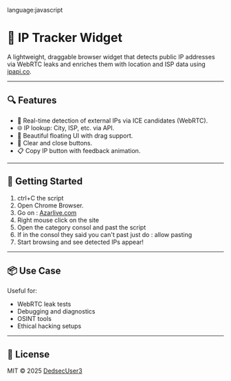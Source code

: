 language:javascript

# 📡 IP Tracker Widget

A lightweight, draggable browser widget that detects public IP addresses via WebRTC leaks and enriches them with location and ISP data using [ipapi.co](https://ipapi.co/).

---

## 🔍 Features

- 🔧 Real-time detection of external IPs via ICE candidates (WebRTC).
- 🌐 IP lookup: City, ISP, etc. via API.
- 🧱 Beautiful floating UI with drag support.
- 🧹 Clear and close buttons.
- 📋 Copy IP button with feedback animation.

---

## 🚀 Getting Started

1. ctrl+C the script
2. Open Chrome Browser.
3. Go on : [Azarlive.com](https://azarlive.com) 
4. Right mouse click on the site
5. Open the category consol and past the script
6. If in the consol they said you can't past just do : allow pasting
7. Start browsing and see detected IPs appear!

---

## 📦 Use Case

Useful for:

- WebRTC leak tests
- Debugging and diagnostics
- OSINT tools
- Ethical hacking setups

---

## 📜 License

MIT © 2025 [DedsecUser3](https://github.com/DedsecUser3)
